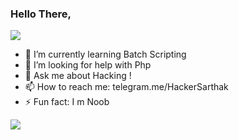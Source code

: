 ### Hello There,


<img src="https://raw.githubusercontent.com/thehackingsage/thehackingsage/master/hello%2Cworld!.gif"/>

- 🌱 I’m currently learning Batch Scripting
- 🤔 I’m looking for help with Php
- 💬 Ask me about Hacking !
- 📫 How to reach me: telegram.me/HackerSarthak
- ⚡ Fun fact: I m Noob

![](https://dcbadge.limes.pink/api/shield/sarthaksme)
